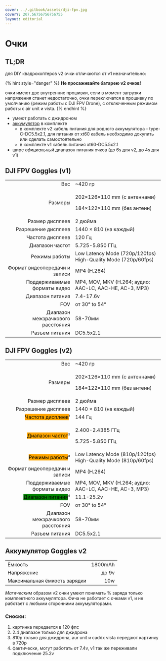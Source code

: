 ```yaml
---
cover: ../.gitbook/assets/dji-fpv.jpg
coverY: 207.56756756756755
layout: editorial
---
```


# Очки

## TL;DR

для DIY квадрокоптеров v2 очки отличаются от v1 незначительно:

{% hint style="danger" %}
**Не просаживайте батарею v2 очков!**

очки имеют две внутренние прошивки, если в момент загрузки напряжения станет недостаточно, очки переключатся в прошивку по умолчанию (режим работы с DJI FPV Drone), с отключенным режимом работы с air unit и vista.
{% endhint %}

* умеют работать с джидроном
* [аккумулятор](vision-and-values.md#undefined) в комплекте
  * в комплекте v2 кабель питания для родного аккумулятора - type-C-DC5.5x2.1, для питания от xt60 кабель необходимо докупить или сделать самостоятельно
  * в комплекте v1 кабель питания xt60-DC5.5x2.1
* шире _официальный_ диапазон питания очков (до 6s для v2, до 4s для v1)&#x20;

## DJI FPV Goggles (v1)

|                                   |                                                                       |
| --------------------------------: | --------------------------------------------------------------------- |
|                               Вес | \~420 гр                                                              |
|                           Размеры | <p>202×126×110 mm (с антеннами)</p><p>184×122×110 mm (без антенн)</p> |
|                   Размер дисплеев | 2 дюйма                                                               |
|               Разрешение дисплеев | 1440 × 810 (на каждый)                                                |
|                  Частота дисплеев | 120 Гц                                                                |
|                   Диапазон частот | 5.725-5.850 ГГц                                                       |
|                     Режимы работы | Low Latency Mode (720p/120fps) High-Quality Mode (720p/60fps)         |
|     Формат видеопередачи и записи | MP4 (H.264)                                                           |
|      Поддерживаемые форматы видео | MP4, MOV, MKV (H.264; аудио: AAC-LC, AAC-HE, AC-3, MP3)               |
|                  Диапазон питания | 7.4-17.6v                                                             |
|                               FOV | от 30° to 54°                                                         |
| Диапазон межзрачкового расстояния | 58-70мм                                                               |
|                    Разъем питания | DC5.5x2.1                                                             |

## DJI FPV Goggles (v2)

|                                                                 |                                                                       |
| --------------------------------------------------------------: | --------------------------------------------------------------------- |
|                                                             Вес | \~420 гр                                                              |
|                                                         Размеры | <p>202×126×110 mm (с антеннами)</p><p>184×122×110 mm (без антенн)</p> |
|                                                 Размер дисплеев | 2 дюйма                                                               |
|                                             Разрешение дисплеев | 1440 × 810 (на каждый)                                                |
| <mark style="background-color:orange;">Частота дисплеев</mark>¹ | 144 Гц                                                                |
|  <mark style="background-color:orange;">Диапазон частот</mark>² | <p>2.400-2.4385 ГГц</p><p>5.725-5.850 ГГц</p>                         |
|    <mark style="background-color:orange;">Режимы работы</mark>³ | Low Latency Mode (810p/120fps) High-Quality Mode (810p/60fps)         |
|                                   Формат видеопередачи и записи | MP4 (H.264)                                                           |
|                                    Поддерживаемые форматы видео | MP4, MOV, MKV (H.264; аудио: AAC-LC, AAC-HE, AC-3, MP3)               |
|  <mark style="background-color:green;">Диапазон питания</mark>⁴ | 11.1-25.2v                                                            |
|                                                             FOV | от 30° to 54°                                                         |
|                               Диапазон межзрачкового расстояния | 58-70мм                                                               |
|                                                  Разъем питания | DC5.5x2.1                                                             |

## Аккумулятор Goggles v2

|                              |         |
| ---------------------------- | ------: |
| Ёмкость                      | 1800mAh |
| Напряжение                   |   до 9v |
| Максимальная ёмкость зарядки |     10w |

_Магическим_ образом v2 очки умеют понимать % заряда только комплектного аккумулятора. Фича не работает с очками v1, и не работает с любыми сторонними аккумуляторами.

### Сноски:

1. картинка передается в 120 фпс
2. 2.4 диапазон только для джидрона
3. 810p только для джидрона, aur unit и caddx vista передают картинку в 720p
4. фактически, могут работать от 7.4v, v1 так же переживали подключение 25.2v
